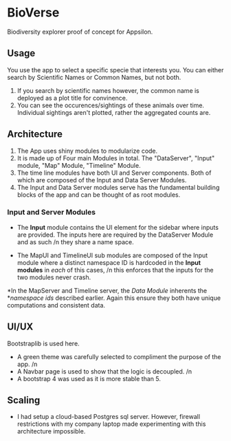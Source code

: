 # BioVerse
Biodiversity explorer proof of concept for Appsilon.

## Usage
You use the app to select a specific specie that interests you. You can either search by Scientific Names or Common Names, but not both.

1. If you search by scientific names however, the common name is deployed as a plot title for convinence.
2. You can see the occurences/sightings of these animals over time. Individual sightings aren't plotted, rather the aggregated counts are.

## Architecture
1. The App uses shiny modules to modularize code.
2. It is made up of Four main Modules in total. The "DataServer", "Input" module, "Map" Module, "Timeline" Module.
3. The time line modules have both UI and Server components. Both of which are composed of the Input and Data Server Modules.
4. The Input and Data Server modules serve has the fundamental building blocks of the app and can be thought of as root modules. 

### Input and Server Modules
* The **Input** module contains the UI element for the sidebar where inputs are provided. The inputs here are required by the DataServer Module and as such /n they share a name space.

* The MapUI and TimelineUI sub modules are composed of the Input module where a distinct namespace ID is hardcoded in the **Input modules** in *each* of this cases, /n this enforces that the inputs for the two modules never crash.

*In the MapServer and Timeline server, the *Data Module* inherents the **namespace ids* described earlier. Again this ensure they both have unique computations and consistent data.

## UI/UX
Bootstraplib is used here.
* A green theme was carefully selected to compliment the purpose of the app.
/n
* A Navbar page is used to show that the logic is decoupled.
/n
* A bootstrap 4 was used as it is more stable than 5.

## Scaling
* I had setup a cloud-based Postgres sql server. However, firewall restrictions with my company laptop made experimenting with this architecture impossible.
